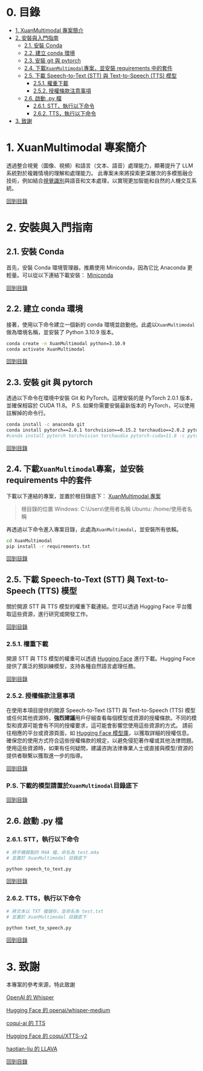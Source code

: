 # 0. 目錄
- [1. XuanMultimodal 專案簡介](#1-xuanmultimodal-專案簡介)
- [2. 安裝與入門指南](#2-安裝與入門指南)
  - [2.1. 安裝 Conda](#21-安裝-conda)
  - [2.2. 建立 conda 環境](#22-建立-conda-環境)
  - [2.3. 安裝 git 與 pytorch](#23-安裝-git-與-pytorch)
  - [2.4. 下載`XuanMultimodal`專案，並安裝 requirements 中的套件](#24-下載xuanmultimodal專案並安裝-requirements-中的套件)
  - [2.5. 下載 Speech-to-Text (STT) 與 Text-to-Speech (TTS) 模型](#25-下載-speech-to-text-stt-與-text-to-speech-tts-模型)
    - [2.5.1. 權重下載](#251-權重下載)
    - [2.5.2. 授權條款注意事項](#252-授權條款注意事項)
  - [2.6. 啟動 .py 檔](#26-啟動-py-檔)
    - [2.6.1. STT，執行以下命令](#261-stt執行以下命令)
    - [2.6.2. TTS，執行以下命令](#262-tts執行以下命令)
- [3. 致謝](#3-致謝)



# 1. XuanMultimodal 專案簡介
透過整合視覺（圖像、視頻）和語言（文本、語音）處理能力，顯著提升了 LLM 系統對於複雜情境的理解和處理能力。
此專案未來將探索更深層次的多模態融合技術，例如結合[視覺識別](https://github.com/haotian-liu/LLaVA)與語音和文本處理，以實現更加智能和自然的人機交互系統。

[回到目錄](#0-目錄)



# 2. 安裝與入門指南
## 2.1. 安裝 Conda
首先，安裝 Conda 環境管理器。推薦使用 Miniconda，因為它比 Anaconda 更輕量。可以從以下連結下載安裝：
[Miniconda](https://docs.anaconda.com/free/miniconda/index.html)

[回到目錄](#0-目錄)


## 2.2. 建立 conda 環境
接著，使用以下命令建立一個新的 conda 環境並啟動他。此處以`XuanMultimodal`做為環境名稱，並安裝了 Python 3.10.9 版本。
```bash
conda create -n XuanMultimodal python=3.10.9
conda activate XuanMultimodal
```

[回到目錄](#0-目錄)


## 2.3. 安裝 git 與 pytorch
透過以下命令在環境中安裝 Git 和 PyTorch。這裡安裝的是 PyTorch 2.0.1 版本，並確保相容於 CUDA 11.8。
P.S. 如果你需要安裝最新版本的 PyTorch，可以使用註解掉的命令行。
```bash
conda install -c anaconda git
conda install pytorch==2.0.1 torchvision==0.15.2 torchaudio==2.0.2 pytorch-cuda=11.8 -c pytorch -c nvidia
#conda install pytorch torchvision torchaudio pytorch-cuda=11.8 -c pytorch -c nvidia
```

[回到目錄](#0-目錄)


## 2.4. 下載`XuanMultimodal`專案，並安裝 requirements 中的套件
下載以下連結的專案，並置於根目錄底下：
[XuanMultimodal 專案](https://github.com/shiuan89910/XuanMultimodal/archive/refs/heads/main.zip)
>根目錄的位置
>Windows: C:\Users\使用者名稱
>Ubuntu: /home/使用者名稱

再透過以下命令進入專案目錄，此處為`XuanMultimodal`，並安裝所有依賴。
```bash
cd XuanMultimodal
pip install -r requirements.txt
```

[回到目錄](#0-目錄)


## 2.5. 下載 Speech-to-Text (STT) 與 Text-to-Speech (TTS) 模型
關於開源 STT 與 TTS 模型的權重下載連結。您可以透過 Hugging Face 平台獲取這些資源，進行研究或開發工作。

[回到目錄](#0-目錄)

### 2.5.1. 權重下載
開源 STT 與 TTS 模型的權重可以透過 [Hugging Face](https://huggingface.co/models) 進行下載。Hugging Face 提供了廣泛的預訓練模型，支持各種自然語言處理任務。

[回到目錄](#0-目錄)

### 2.5.2. 授權條款注意事項
在使用本項目提供的開源 Speech-to-Text (STT) 與 Text-to-Speech (TTS) 模型或任何其他資源時，**強烈建議**用戶仔細查看每個模型或資源的授權條款。不同的模型和資源可能會有不同的授權要求，這可能會影響您使用這些資源的方式。
請前往相應的平台或資源頁面，如 [Hugging Face 模型庫](https://huggingface.co/models)，以獲取詳細的授權信息。確保您的使用方式符合這些授權條款的規定，以避免侵犯著作權或其他法律問題。
使用這些資源時，如果有任何疑問，建議咨詢法律專業人士或直接與模型/資源的提供者聯繫以獲取進一步的指導。

[回到目錄](#0-目錄)

### P.S. 下載的模型請置於`XuanMultimodal`目錄底下

[回到目錄](#0-目錄)


## 2.6. 啟動 .py 檔
### 2.6.1. STT，執行以下命令
```bash
# 將手機錄製的 M4A 檔，命名為 test.m4a
# 並置於 XuanMultimodal 目錄底下

python speech_to_text.py
```

[回到目錄](#0-目錄)

### 2.6.2. TTS，執行以下命令
```bash
# 將文本以 TXT 檔儲存，並命名為 test.txt
# 並置於 XuanMultimodal 目錄底下

python txet_to_speech.py
```

[回到目錄](#0-目錄)



# 3. 致謝
本專案的參考來源，特此致謝

[OpenAI 的 Whisper](https://github.com/openai/whisper)

[Hugging Face 的 openai/whisper-medium](https://huggingface.co/openai/whisper-medium)

[coqui-ai 的 TTS](https://github.com/coqui-ai/TTS)

[Hugging Face 的 coqui/XTTS-v2](https://huggingface.co/coqui/XTTS-v2)

[haotian-liu 的 LLAVA](https://github.com/haotian-liu/LLaVA)

[回到目錄](#0-目錄)
